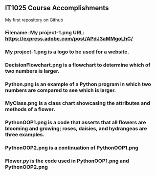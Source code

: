 ## IT1025 Course Accomplishments
My first repository on Github
### Filename: My project-1.png URL: https://express.adobe.com/post/APdJ3aMMgoLhC/
### My project-1.png is a logo to be used for a website.
### DecisionFlowchart.png is a flowchart to determine which of two numbers is larger.
### Python.png is an example of a Python program in which two numbers are compared to see which is larger.
### MyClass.png is a class chart showcasing the attributes and methods of a flower.
### PythonOOP1.png is a code that asserts that all flowers are blooming and growing; roses, daisies, and hydrangeas are three examples.
### PythonOOP2.png is a continuation of PythonOOP1.png
### Flower.py is the code used in PythonOOP1.png and PythonOOP2.png
